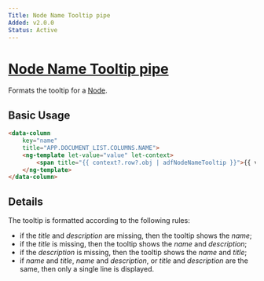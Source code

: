 ```yaml
---
Title: Node Name Tooltip pipe
Added: v2.0.0
Status: Active
---
```


# [Node Name Tooltip pipe](../../../lib/core/pipes/node-name-tooltip.pipe.ts "Defined in node-name-tooltip.pipe.ts")

Formats the tooltip for a [Node](../../../node_modules/@alfresco/js-api/src/api/content-rest-api/model/node.ts).

## Basic Usage

<!-- {% raw %} -->

```html
<data-column
    key="name"
    title="APP.DOCUMENT_LIST.COLUMNS.NAME">
    <ng-template let-value="value" let-context>
        <span title="{{ context?.row?.obj | adfNodeNameTooltip }}">{{ value }}</span>
    </ng-template>
</data-column>
```

<!-- {% endraw %} -->

## Details

The tooltip is formatted according to the following rules:

-   if the _title_ and _description_ are missing, then the tooltip shows the _name_;
-   if the _title_ is missing, then the tooltip shows the _name_ and _description_;
-   if the _description_ is missing, then the tooltip shows the _name_ and _title_;
-   if _name_ and _title_, _name_ and _description_, or _title_ and _description_ are the same, then only a single line is displayed.
